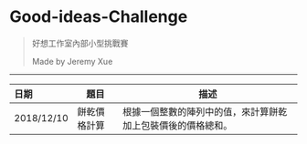 # Good-ideas-Challenge
> 好想工作室內部小型挑戰賽
>
> Made by Jeremy Xue

---

| 日期       | 題目         | 描述                                                         |
| :--------- | ------------ | ------------------------------------------------------------ |
| 2018/12/10 | 餅乾價格計算 | 根據一個整數的陣列中的值，來計算餅乾加上包裝價後的價格總和。 |

